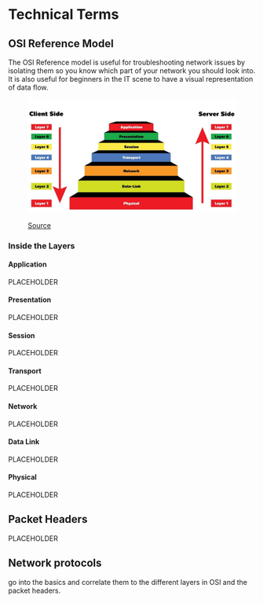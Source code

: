 # Technical Terms

## OSI Reference Model&#x20;

The OSI Reference model is useful for troubleshooting network issues by isolating them so you know which part of your network you should look into. It is also useful for beginners in the IT scene to have a visual representation of data flow.&#x20;

<figure><img src="../.gitbook/assets/image (6).png" alt=""><figcaption><p><a href="https://www.mbtechtalker.com/what-is-the-osi-model/">Source</a></p></figcaption></figure>

### Inside the Layers

#### Application&#x20;

PLACEHOLDER

#### Presentation

PLACEHOLDER

#### Session

PLACEHOLDER

#### Transport&#x20;

PLACEHOLDER

#### Network&#x20;

PLACEHOLDER

#### Data Link

PLACEHOLDER

#### Physical&#x20;

PLACEHOLDER

## Packet Headers&#x20;

PLACEHOLDER &#x20;

## Network protocols&#x20;

go into the basics and correlate them to the different layers in OSI and the packet headers.
